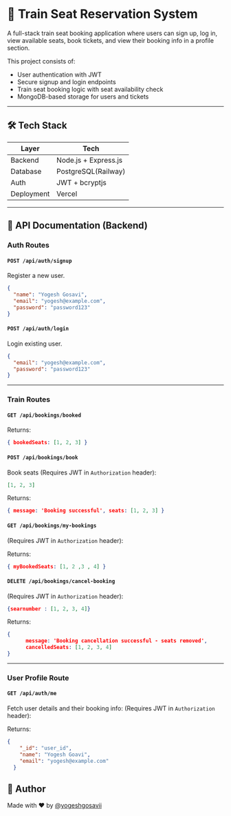 # 🚆 Train Seat Reservation System

A full-stack train seat booking application where users can sign up, log in, view available seats, book tickets, and view their booking info in a profile section.

This project consists of:

- User authentication with JWT
- Secure signup and login endpoints
- Train seat booking logic with seat availability check
- MongoDB-based storage for users and tickets

---

## 🛠 Tech Stack

| Layer       | Tech                      |
|-------------|---------------------------|
| Backend     | Node.js + Express.js      |
| Database    | PostgreSQL(Railway)        |
| Auth        | JWT + bcryptjs            |
| Deployment  | Vercel                    |

---

## 🔐 API Documentation (Backend)

### Auth Routes

#### `POST /api/auth/signup`

Register a new user.

```json
{
  "name": "Yogesh Gosavi",
  "email": "yogesh@example.com",
  "password": "password123"
}
```

#### `POST /api/auth/login`

Login existing user.

```json
{
  "email": "yogesh@example.com",
  "password": "password123"
}
```

---

### Train Routes

#### `GET /api/bookings/booked`

Returns:

```json
{ bookedSeats: [1, 2, 3] }
```

#### `POST /api/bookings/book`

Book seats (Requires JWT in `Authorization` header):

```json
[1, 2, 3]
```

Returns:

```json
{ message: 'Booking successful', seats: [1, 2, 3] }
```

#### `GET /api/bookings/my-bookings`

(Requires JWT in `Authorization` header):

Returns:

```json
{ myBookedSeats: [1, 2 ,3 , 4] }
```

#### `DELETE /api/bookings/cancel-booking`

(Requires JWT in `Authorization` header):

```json
{searnumber : [1, 2, 3, 4]}
```

Returns:

```json
{ 
      message: 'Booking cancellation successful - seats removed',
      cancelledSeats: [1, 2, 3, 4]
}
```

---

### User Profile Route

#### `GET /api/auth/me`

Fetch user details and their booking info:
(Requires JWT in `Authorization` header):

Returns:

```json
{
    "_id": "user_id",
    "name": "Yogesh Goavi",
    "email": "yogesh@example.com"
  }
```


## 👋 Author

Made with ❤️ by [@yogeshgosavii](https://github.com/yogeshgosavii)
